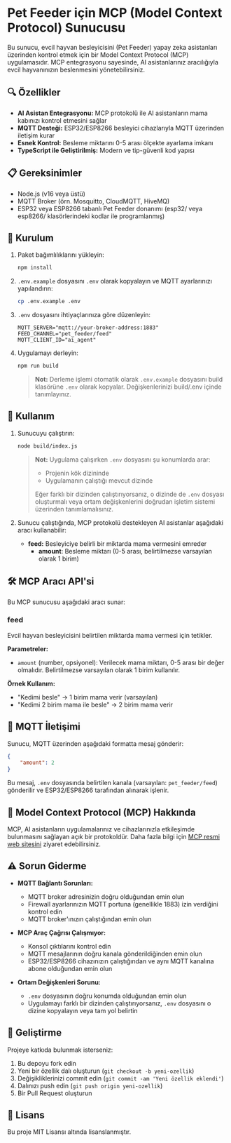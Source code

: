 # Pet Feeder için MCP (Model Context Protocol) Sunucusu

Bu sunucu, evcil hayvan besleyicisini (Pet Feeder) yapay zeka asistanları üzerinden kontrol etmek için bir Model Context Protocol (MCP) uygulamasıdır. MCP entegrasyonu sayesinde, AI asistanlarınız aracılığıyla evcil hayvanınızın beslenmesini yönetebilirsiniz.

## 🔍 Özellikler

- **AI Asistan Entegrasyonu:** MCP protokolü ile AI asistanların mama kabınızı kontrol etmesini sağlar
- **MQTT Desteği:** ESP32/ESP8266 besleyici cihazlarıyla MQTT üzerinden iletişim kurar
- **Esnek Kontrol:** Besleme miktarını 0-5 arası ölçekte ayarlama imkanı
- **TypeScript ile Geliştirilmiş:** Modern ve tip-güvenli kod yapısı

## 📋 Gereksinimler

- Node.js (v16 veya üstü)
- MQTT Broker (örn. Mosquitto, CloudMQTT, HiveMQ)
- ESP32 veya ESP8266 tabanlı Pet Feeder donanımı (esp32/ veya esp8266/ klasörlerindeki kodlar ile programlanmış)

## 🚀 Kurulum

1. Paket bağımlılıklarını yükleyin:
   ```bash
   npm install
   ```

2. `.env.example` dosyasını `.env` olarak kopyalayın ve MQTT ayarlarınızı yapılandırın:
   ```bash
   cp .env.example .env
   ```

3. `.env` dosyasını ihtiyaçlarınıza göre düzenleyin:
   ```
   MQTT_SERVER="mqtt://your-broker-address:1883"
   FEED_CHANNEL="pet_feeder/feed"
   MQTT_CLIENT_ID="ai_agent"
   ```

4. Uygulamayı derleyin:
   ```bash
   npm run build
   ```

   > **Not:** Derleme işlemi otomatik olarak `.env.example` dosyasını build klasörüne `.env` olarak kopyalar. Değişkenlerinizi build/.env içinde tanımlayınız.

## 📱 Kullanım

1. Sunucuyu çalıştırın:
   ```bash
   node build/index.js
   ```

   > **Not:** Uygulama çalışırken `.env` dosyasını şu konumlarda arar:
   > - Projenin kök dizininde
   > - Uygulamanın çalıştığı mevcut dizinde
   >
   > Eğer farklı bir dizinden çalıştırıyorsanız, o dizinde de `.env` dosyası oluşturmalı veya ortam değişkenlerini doğrudan işletim sistemi üzerinden tanımlamalısınız.

2. Sunucu çalıştığında, MCP protokolü destekleyen AI asistanlar aşağıdaki aracı kullanabilir:

   - **feed:** Besleyiciye belirli bir miktarda mama vermesini emreder
     - **amount**: Besleme miktarı (0-5 arası, belirtilmezse varsayılan olarak 1 birim)

## 🛠️ MCP Aracı API'si

Bu MCP sunucusu aşağıdaki aracı sunar:

### feed

Evcil hayvan besleyicisini belirtilen miktarda mama vermesi için tetikler.

**Parametreler:**
- `amount` (number, opsiyonel): Verilecek mama miktarı, 0-5 arası bir değer olmalıdır. Belirtilmezse varsayılan olarak 1 birim kullanılır.

**Örnek Kullanım:**
- "Kedimi besle" → 1 birim mama verir (varsayılan)
- "Kedimi 2 birim mama ile besle" → 2 birim mama verir

## 🔄 MQTT İletişimi

Sunucu, MQTT üzerinden aşağıdaki formatta mesaj gönderir:

```json
{
    "amount": 2
}
```

Bu mesaj, `.env` dosyasında belirtilen kanala (varsayılan: `pet_feeder/feed`) gönderilir ve ESP32/ESP8266 tarafından alınarak işlenir.

## 🤖 Model Context Protocol (MCP) Hakkında

MCP, AI asistanların uygulamalarınız ve cihazlarınızla etkileşimde bulunmasını sağlayan açık bir protokoldür. Daha fazla bilgi için [MCP resmi web sitesini](https://modelcontextprotocol.io/) ziyaret edebilirsiniz.

## ⚠️ Sorun Giderme

- **MQTT Bağlantı Sorunları:**
  - MQTT broker adresinizin doğru olduğundan emin olun
  - Firewall ayarlarınızın MQTT portuna (genellikle 1883) izin verdiğini kontrol edin
  - MQTT broker'ınızın çalıştığından emin olun

- **MCP Araç Çağrısı Çalışmıyor:**
  - Konsol çıktılarını kontrol edin
  - MQTT mesajlarının doğru kanala gönderildiğinden emin olun
  - ESP32/ESP8266 cihazınızın çalıştığından ve aynı MQTT kanalına abone olduğundan emin olun

- **Ortam Değişkenleri Sorunu:**
  - `.env` dosyasının doğru konumda olduğundan emin olun
  - Uygulamayı farklı bir dizinden çalıştırıyorsanız, `.env` dosyasını o dizine kopyalayın veya tam yol belirtin

## 🔧 Geliştirme

Projeye katkıda bulunmak isterseniz:

1. Bu depoyu fork edin
2. Yeni bir özellik dalı oluşturun (`git checkout -b yeni-ozellik`)
3. Değişikliklerinizi commit edin (`git commit -am 'Yeni özellik eklendi'`)
4. Dalınızı push edin (`git push origin yeni-ozellik`)
5. Bir Pull Request oluşturun

## 📄 Lisans

Bu proje MIT Lisansı altında lisanslanmıştır.
